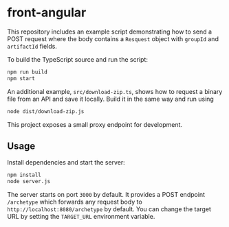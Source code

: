 # front-angular



This repository includes an example script demonstrating how to send a POST request where the body contains a `Resquest` object with `groupId` and `artifactId` fields.

To build the TypeScript source and run the script:

```bash
npm run build
npm start
```

An additional example, `src/download-zip.ts`, shows how to request a binary
file from an API and save it locally. Build it in the same way and run using

```bash
node dist/download-zip.js
```

This project exposes a small proxy endpoint for development.

## Usage

Install dependencies and start the server:

```bash
npm install
node server.js
```

The server starts on port `3000` by default. It provides a POST endpoint
`/archetype` which forwards any request body to
`http://localhost:8080/archetype` by default. You can change the target
URL by setting the `TARGET_URL` environment variable.


